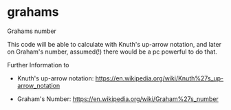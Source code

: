 # grahams
Grahams number

This code will be able to calculate with Knuth's up-arrow notation,
and later on Graham's number, assumed(!) there would be a pc powerful to do that.

Further Information to
 - Knuth's up-arrow notation:
   https://en.wikipedia.org/wiki/Knuth%27s_up-arrow_notation
   
 - Graham's Number:
   https://en.wikipedia.org/wiki/Graham%27s_number

